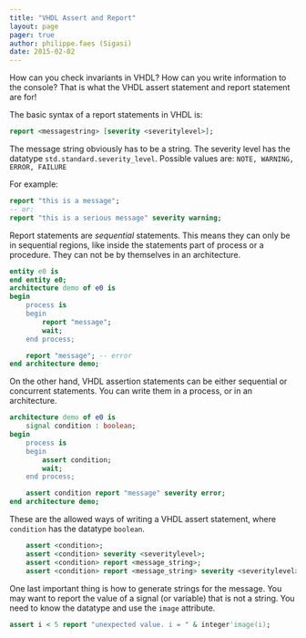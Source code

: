 ```yaml
---
title: "VHDL Assert and Report"
layout: page 
pager: true
author: philippe.faes (Sigasi)
date: 2015-02-02
---
```

How can you check invariants in VHDL? How can you write information to the console? That is what the VHDL assert statement and report statement are for!

The basic syntax of a report statements in VHDL is:
```vhdl
report <messagestring> [severity <severitylevel>];
```

The message string obviously has to be a string. The severity level has the datatype `std.standard.severity_level`. Possible values are: `NOTE, WARNING, ERROR, FAILURE`

For example:
```vhdl
report "this is a message";
-- or:
report "this is a serious message" severity warning;
```

Report statements are _sequential_ statements. This means they can only be in sequential regions, like inside the statements part of  process or a procedure. They can not be by themselves in an architecture.

```vhdl
entity e0 is
end entity e0;
architecture demo of e0 is
begin
    process is
    begin
        report "message";
        wait;
    end process;

    report "message"; -- error
end architecture demo;
```

On the other hand, VHDL assertion statements can be either sequential or concurrent statements. You can write them in a process, or in an architecture.  

```vhdl
architecture demo of e0 is
    signal condition : boolean;
begin
    process is
    begin
        assert condition;
        wait;
    end process;

    assert condition report "message" severity error;
end architecture demo;
```

These are the allowed ways of writing a VHDL assert statement, where `condition` has the datatype `boolean`.

```vhdl
    assert <condition>;
    assert <condition> severity <severitylevel>;
    assert <condition> report <message_string>;
    assert <condition> report <message_string> severity <severitylevel>;
```

One last important thing is how to generate strings for the message. You may want to report the value of a signal (or variable) that is not a string. You need to know the datatype and use the `image` attribute.

```vhdl
assert i < 5 report "unexpected value. i = " & integer'image(i);
```
